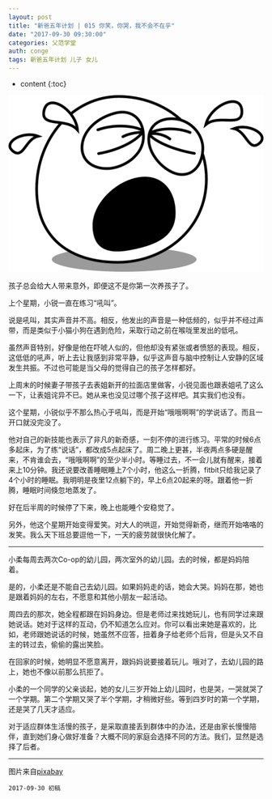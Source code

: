 ```yaml
---
layout: post
title: "新爸五年计划 | 015 你笑，你哭，我不会不在乎"
date: "2017-09-30 09:30:00"
categories: 父范学堂
auth: conge
tags: 新爸五年计划 儿子 女儿
---
```

* content
{:toc}

![](/assets/images/父范学堂/118382-226b87cd9350fff5.png)

孩子总会给大人带来意外，即便这不是你第一次养孩子了。

上个星期，小锐一直在练习“吼叫”。

说是吼叫，其实声音并不高。相反，他发出的声音是一种低频的，似乎并不经过声带，而是类似于小猫小狗在遇到危险，采取行动之前在喉咙里发出的低吼。

虽然声音特别，好像是他在吓唬人似的，但他却没有紧张或者愤怒的表现。相反，这低低的吼声，听上去让我感到非常平静，似乎这声音与脑中控制让人安静的区域发生共振。不过也可能是当父母的觉得自己的孩子怎样都好。

上周末的时候妻子带孩子去表姐新开的拉面店里做客，小锐见面也跟表姐吼了这么一下，让表姐诧异不已。她从来也没见过哪个孩子这样吧。其实我们也没有。

这个星期，小锐似乎不那么热心于吼叫，而是开始“哦哦啊啊”的学说话了。而且一开口就没完没了。

他对自己的新技能也表示了非凡的新奇感，一刻不停的进行练习。平常的时候6点多起床，为了练“说话”，都改成5点起床了。周二晚上更甚，半夜两点多硬是醒来，不肯谁会去，“哦哦啊啊”的至少半小时。等睡过去，不一会儿就有醒来，接着来上10分钟。我还说要改善睡眠睡上7个小时，他这么一折腾，fitbit只给我记录了4个小时的睡眠。我明明是夜里12点躺下的，早上6点20起来的呀。跟着他一折腾，睡眠时间倏忽地蒸发了。

好在后半周的时候停了下来，晚上也能睡个安稳觉了。

另外，他这个星期开始变得爱笑。对大人的哄逗，开始觉得新奇，继而开始咯咯的发笑。我么天下班总要逗他一下，一天的疲劳就很快化解了。

--------

小柔每周去两次Co-op的幼儿园，两次室外的幼儿园。去的时候，都是妈妈陪着。

是的，小柔还是不能自己去幼儿园。如果妈妈走的话，她会大哭。妈妈在那，她也是跟着妈妈的左右，不愿意和其他小朋友一起活动。

周四去的那次，她全程都跟在妈妈身边。但是老师过来找她玩儿，也有同学过来跟她说话。她对于这样的互动，仍不知道怎么应对。你可以看出来她是喜欢的，比如，老师跟她说话的时候，她虽然不应答，扭着身子给老师个后背，但是头又不自主的转过去，偷偷的露出笑脸。

在回家的时候，她明显不愿意离开，跟妈妈说要接着玩儿。哦对了，去幼儿园的路上，她也不像以前那么抗拒了。

小柔的一个同学的父亲谈起，她的女儿三岁开始上幼儿园时，也是哭，一哭就哭了一个学期。第二个学期又哭了半个学期，才稍微好些。等到四岁时的第一个学期，还是哭了几天才适应。

对于适应群体生活慢的孩子，是采取直接丢到群体中的办法，还是由家长慢慢陪伴，直到她们身心做好准备？大概不同的家庭会选择不同的方法。我们，显然是选择了后者。

----

图片来自[pixabay](https://pixabay.com/en/crying-smiley-emotion-sad-146425/)

```
2017-09-30 初稿
```
